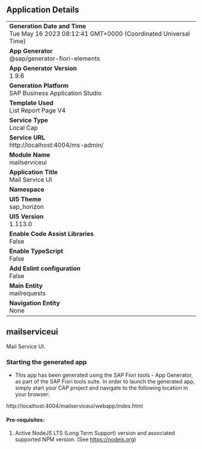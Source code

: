 ## Application Details
|               |
| ------------- |
|**Generation Date and Time**<br>Tue May 16 2023 08:12:41 GMT+0000 (Coordinated Universal Time)|
|**App Generator**<br>@sap/generator-fiori-elements|
|**App Generator Version**<br>1.9.6|
|**Generation Platform**<br>SAP Business Application Studio|
|**Template Used**<br>List Report Page V4|
|**Service Type**<br>Local Cap|
|**Service URL**<br>http://localhost:4004/ms-admin/
|**Module Name**<br>mailserviceui|
|**Application Title**<br>Mail Service UI|
|**Namespace**<br>|
|**UI5 Theme**<br>sap_horizon|
|**UI5 Version**<br>1.113.0|
|**Enable Code Assist Libraries**<br>False|
|**Enable TypeScript**<br>False|
|**Add Eslint configuration**<br>False|
|**Main Entity**<br>mailrequests|
|**Navigation Entity**<br>None|

## mailserviceui

Mail Service UI.

### Starting the generated app

-   This app has been generated using the SAP Fiori tools - App Generator, as part of the SAP Fiori tools suite.  In order to launch the generated app, simply start your CAP project and navigate to the following location in your browser:

http://localhost:4004/mailserviceui/webapp/index.html

#### Pre-requisites:

1. Active NodeJS LTS (Long Term Support) version and associated supported NPM version.  (See https://nodejs.org)


